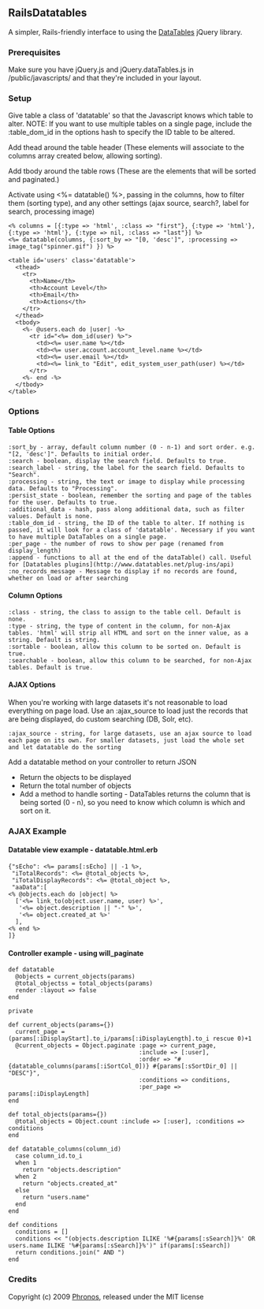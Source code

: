 ## RailsDatatables

A simpler, Rails-friendly interface to using the [DataTables](http://datatables.net) jQuery library.

### Prerequisites
Make sure you have jQuery.js and jQuery.dataTables.js in /public/javascripts/ and that they're included in your layout.

### Setup

Give table a class of 'datatable' so that the Javascript knows which table to alter. NOTE: If you want to use multiple tables on a single page, include the :table_dom_id in the options hash to specify the ID table to be altered.

Add thead around the table header (These elements will associate to the columns array created below, allowing sorting).

Add tbody around the table rows (These are the elements that will be sorted and paginated.)

Activate using <%= datatable() %>, passing in the columns, how to filter them (sorting type), and any other settings (ajax source, search?, label for search, processing image)

    <% columns = [{:type => 'html', :class => "first"}, {:type => 'html'}, {:type => 'html'}, {:type => nil, :class => "last"}] %>
    <%= datatable(columns, {:sort_by => "[0, 'desc']", :processing => image_tag("spinner.gif") }) %>

    <table id='users' class='datatable'>
      <thead>
        <tr>
          <th>Name</th>
          <th>Account Level</th>
          <th>Email</th>
          <th>Actions</th>
        </tr>
      </thead>
      <tbody>
        <%- @users.each do |user| -%>
          <tr id="<%= dom_id(user) %>">
            <td><%= user.name %></td>
            <td><%= user.account.account_level.name %></td>
            <td><%= user.email %></td>
            <td><%= link_to "Edit", edit_system_user_path(user) %></td>
          </tr>
        <%- end -%>
      </tbody>
    </table>

### Options

#### Table Options

    :sort_by - array, default column number (0 - n-1) and sort order. e.g. "[2, 'desc']". Defaults to initial order.
    :search - boolean, display the search field. Defaults to true.
    :search_label - string, the label for the search field. Defaults to "Search".
    :processing - string, the text or image to display while processing data. Defaults to "Processing".
    :persist_state - boolean, remember the sorting and page of the tables for the user. Defaults to true.
    :additional_data - hash, pass along additional data, such as filter values. Default is none.
    :table_dom_id - string, the ID of the table to alter. If nothing is passed, it will look for a class of 'datatable'. Necessary if you want to have multiple DataTables on a single page.
    :per_page - the number of rows to show per page (renamed from display_length)
    :append - functions to all at the end of the dataTable() call. Useful for [Datatables plugins](http://www.datatables.net/plug-ins/api)
    :no_records_message - Message to display if no records are found, whether on load or after searching
    
#### Column Options

    :class - string, the class to assign to the table cell. Default is none.
    :type - string, the type of content in the column, for non-Ajax tables. 'html' will strip all HTML and sort on the inner value, as a string. Default is string.
    :sortable - boolean, allow this column to be sorted on. Default is true.
    :searchable - boolean, allow this column to be searched, for non-Ajax tables. Default is true.

#### AJAX Options
  
  When you're working with large datasets it's not reasonable to load everything on page load. Use an :ajax_source to load just the records that are being displayed, do custom searching (DB, Solr, etc).

    :ajax_source - string, for large datasets, use an ajax source to load each page on its own. For smaller datasets, just load the whole set and let datatable do the sorting

Add a datatable method on your controller to return JSON  
* Return the objects to be displayed  
* Return the total number of objects  
* Add a method to handle sorting - DataTables returns the column that is being sorted (0 - n), so you need to know which column is which and sort on it.
    
### AJAX Example
    
#### Datatable view example - datatable.html.erb

    {"sEcho": <%= params[:sEcho] || -1 %>,
     "iTotalRecords": <%= @total_objects %>,
     "iTotalDisplayRecords": <%= @total_object %>,
     "aaData":[
    <% @objects.each do |object| %>
      ['<%= link_to(object.user.name, user) %>',
       '<%= object.description || "-" %>',
       '<%= object.created_at %>'
      ],
    <% end %>
    ]}

####  Controller example - using will_paginate

    def datatable
      @objects = current_objects(params)
      @total_objectss = total_objects(params)
      render :layout => false
    end

    private
    
    def current_objects(params={})
      current_page = (params[:iDisplayStart].to_i/params[:iDisplayLength].to_i rescue 0)+1
      @current_objects = Object.paginate :page => current_page, 
                                         :include => [:user], 
                                         :order => "#{datatable_columns(params[:iSortCol_0])} #{params[:sSortDir_0] || "DESC"}", 
                                         :conditions => conditions,
                                         :per_page => params[:iDisplayLength]
    end

    def total_objects(params={})
      @total_objects = Object.count :include => [:user], :conditions => conditions
    end

    def datatable_columns(column_id)
      case column_id.to_i
      when 1
        return "objects.description"
      when 2
        return "objects.created_at"
      else
        return "users.name"
      end
    end

    def conditions
      conditions = []
      conditions << "(objects.description ILIKE '%#{params[:sSearch]}%' OR users.name ILIKE '%#{params[:sSearch]}%')" if(params[:sSearch])
      return conditions.join(" AND ")
    end

### Credits

Copyright (c) 2009 [Phronos](http://phronos.com), released under the MIT license
